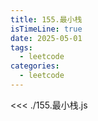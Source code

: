 ```yaml
---
title: 155.最小栈
isTimeLine: true
date: 2025-05-01
tags:
  - leetcode
categories:
  - leetcode
---
```


<<< ./155.最小栈.js
